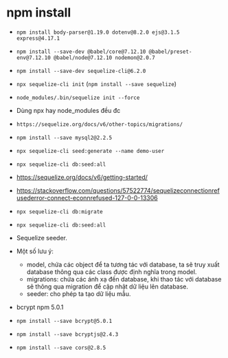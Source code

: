 # npm install

- `npm install body-parser@1.19.0 dotenv@8.2.0 ejs@3.1.5 express@4.17.1`

- `npm install --save-dev @babel/core@7.12.10 @babel/preset-env@7.12.10 @babel/node@7.12.10 nodemon@2.0.7`

- `npm install --save-dev sequelize-cli@6.2.0`
- `npx sequelize-cli init` (`npm install --save sequelize`)
- `node_modules/.bin/sequelize init --force`
- Dùng npx hay node_modules đều đc
- `https://sequelize.org/docs/v6/other-topics/migrations/`
- `npm install --save mysql2@2.2.5`
- `npx sequelize-cli seed:generate --name demo-user`
- `npx sequelize-cli db:seed:all`
- https://sequelize.org/docs/v6/getting-started/
- https://stackoverflow.com/questions/57522774/sequelizeconnectionrefusederror-connect-econnrefused-127-0-0-13306
- `npx sequelize-cli db:migrate`
- `npx sequelize-cli db:seed:all`
- Sequelize seeder.
- Một số lưu ý:
    - model, chứa các object để ta tương tác với database, ta sẽ truy xuất database thông qua các class được định nghĩa trong model.
    - migrations: chứa các ánh xạ đến database, khi thao tác với database sẽ thông qua migration để cập nhật dữ liệu lên database.
    - seeder: cho phép ta tạo dữ liệu mẫu.
- bcrypt npm 5.0.1
- `npm install --save bcrypt@5.0.1`
- `npm install --save bcryptjs@2.4.3`
- `npm install --save cors@2.8.5`